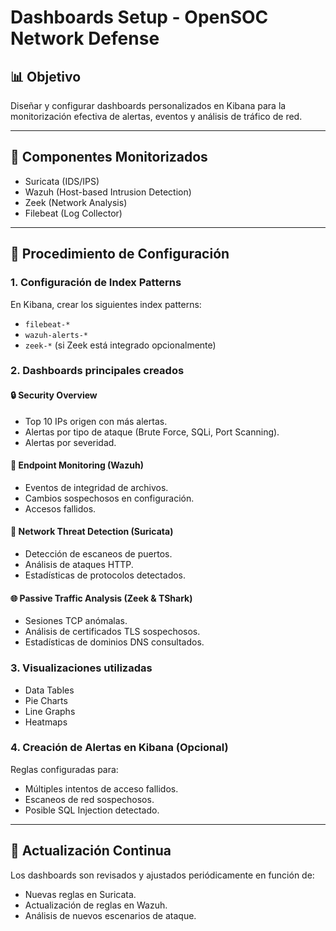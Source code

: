# Dashboards Setup - OpenSOC Network Defense

## 📊 Objetivo
Diseñar y configurar dashboards personalizados en Kibana para la monitorización efectiva de alertas, eventos y análisis de tráfico de red.

---

## 🔹 Componentes Monitorizados
- Suricata (IDS/IPS)
- Wazuh (Host-based Intrusion Detection)
- Zeek (Network Analysis)
- Filebeat (Log Collector)

---

## 🔧 Procedimiento de Configuración

### 1. Configuración de Index Patterns
En Kibana, crear los siguientes index patterns:
- `filebeat-*`
- `wazuh-alerts-*`
- `zeek-*` (si Zeek está integrado opcionalmente)

### 2. Dashboards principales creados

#### 🔒 Security Overview
- Top 10 IPs origen con más alertas.
- Alertas por tipo de ataque (Brute Force, SQLi, Port Scanning).
- Alertas por severidad.

#### 📱 Endpoint Monitoring (Wazuh)
- Eventos de integridad de archivos.
- Cambios sospechosos en configuración.
- Accesos fallidos.

#### 🔎 Network Threat Detection (Suricata)
- Detección de escaneos de puertos.
- Análisis de ataques HTTP.
- Estadísticas de protocolos detectados.

#### 🌐 Passive Traffic Analysis (Zeek & TShark)
- Sesiones TCP anómalas.
- Análisis de certificados TLS sospechosos.
- Estadísticas de dominios DNS consultados.

### 3. Visualizaciones utilizadas
- Data Tables
- Pie Charts
- Line Graphs
- Heatmaps

### 4. Creación de Alertas en Kibana (Opcional)
Reglas configuradas para:
- Múltiples intentos de acceso fallidos.
- Escaneos de red sospechosos.
- Posible SQL Injection detectado.

---

## 🔄 Actualización Continua
Los dashboards son revisados y ajustados periódicamente en función de:
- Nuevas reglas en Suricata.
- Actualización de reglas en Wazuh.
- Análisis de nuevos escenarios de ataque.